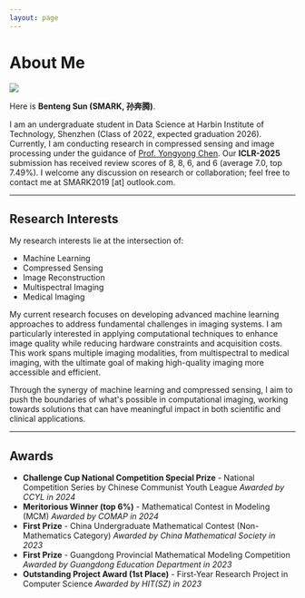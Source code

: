 ```yaml
---
layout: page
---
```


# About Me

<img src="assets\images\fav.jpg" class="floatpic">

Here is **Benteng Sun (SMARK, 孙奔腾)**.<br>

I am an undergraduate student in Data Science at Harbin Institute of Technology, Shenzhen (Class of 2022, expected graduation 2026). Currently, I am conducting research in compressed sensing and image processing under the guidance of [Prof. Yongyong Chen](https://cyyhit.github.io/). Our **ICLR-2025** submission has received review scores of 8, 8, 6, and 6 (average 7.0, top 7.49%). I welcome any discussion on research or collaboration; feel free to contact me at SMARK2019 [at] outlook.com.

---

## Research Interests

My research interests lie at the intersection of:
- Machine Learning
- Compressed Sensing
- Image Reconstruction
- Multispectral Imaging
- Medical Imaging

My current research focuses on developing advanced machine learning approaches to address fundamental challenges in imaging systems. I am particularly interested in applying computational techniques to enhance image quality while reducing hardware constraints and acquisition costs. This work spans multiple imaging modalities, from multispectral to medical imaging, with the ultimate goal of making high-quality imaging more accessible and efficient.

Through the synergy of machine learning and compressed sensing, I aim to push the boundaries of what's possible in computational imaging, working towards solutions that can have meaningful impact in both scientific and clinical applications.


---



## Awards
* **Challenge Cup National Competition Special Prize** - National Competition Series by Chinese Communist Youth League   *Awarded by CCYL in 2024*
* **Meritorious Winner (top 6%)** - Mathematical Contest in Modeling (MCM)   *Awarded by COMAP in 2024*
* **First Prize** - China Undergraduate Mathematical Contest (Non-Mathematics Category)   *Awarded by China Mathematical Society in 2023*
* **First Prize** - Guangdong Provincial Mathematical Modeling Competition   *Awarded by Guangdong Education Department in 2023*
* **Outstanding Project Award (1st Place)** - First-Year Research Project in Computer Science   *Awarded by HIT(SZ) in 2023*
